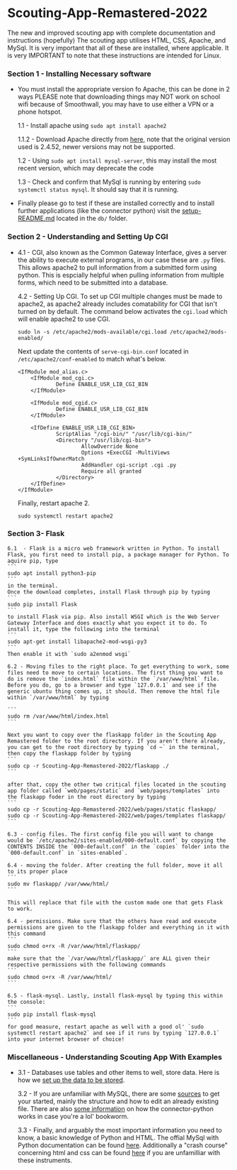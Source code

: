 # Scouting-App-Remastered-2022
The new and improved scouting app with complete documentation and instructions (hopefully)
The scouting app utilises HTML, CSS, Apache, and MySql. It is very important that all of these are installed, where applicable. It is very IMPORTANT to note that these instructions are intended for Linux. 

### **Section 1 - Installing Necessary software** 
- You must install the appropriate version fo Apache, this can be done in 2 ways
    PLEASE note that downloading things may NOT work on school wifi because of Smoothwall, you may have to use either a VPN or a phone hotspot.

    1.1 - Install apache using `sudo apt install apache2`

    1.1.2 - Download Apache directly from [here](https://httpd.apache.org/download.cgi), note that the original version used is 2.4.52, newer versions may not be supported.

    1.2 - Using `sudo apt install mysql-server`, this may install the most recent version, which may deprecate the code

    1.3 - Check and confirm that MySql is running by entering `sudo systemctl status mysql`. It should say that it is running.

- Finally please go to test if these are installed correctly and to install further applications (like the connector python) visit the [setup-README.md](https://github.com/FRC-3637-Daleks/Scouting-App-Remastered-2022/blob/14f0c79bc9d863b82ffda5790914cf5350550fc0/db/setup-README.md) located in the `db/` folder. 

### **Section 2 - Understanding and Setting Up CGI**
- 
    4.1 - CGI, also known as the Common Gateway Interface, gives a server the ability to execute external programs, in our case these are `.py` files. 
    This allows apache2 to pull information from a submitted form using python. This is espcially helpful when pulling information from multiple forms, which need to be submitted into a database.
    
    4.2 - Setting Up CGI. To set up CGI multiple changes must be made to apache2, as apache2 already includes comatability for CGI that isn't turned on by default. 
    The command below activates the `cgi.load` which will enable apache2 to use CGI.
    ```
    sudo ln -s /etc/apache2/mods-available/cgi.load /etc/apache2/mods-enabled/
    ```
    Next update the contents of `serve-cgi-bin.conf` located in `/etc/apache2/conf-enabled` to match what's below.
    ```
    <IfModule mod_alias.c>
        <IfModule mod_cgi.c>
                Define ENABLE_USR_LIB_CGI_BIN
        </IfModule>

        <IfModule mod_cgid.c>
                Define ENABLE_USR_LIB_CGI_BIN
        </IfModule>

        <IfDefine ENABLE_USR_LIB_CGI_BIN>
                ScriptAlias "/cgi-bin/" "/usr/lib/cgi-bin/"
                <Directory "/usr/lib/cgi-bin">
                        AllowOverride None
                        Options +ExecCGI -MultiViews +SymLinksIfOwnerMatch
                        AddHandler cgi-script .cgi .py
                        Require all granted
                </Directory>
        </IfDefine>
    </IfModule>
    ```
    Finally, restart apache 2.
    ```
    sudo systemctl restart apache2
    ```

### **Section 3- Flask**

    6.1  - Flask is a micro web framework written in Python. To install Flask, you first need to install pip, a package manager for Python. To aquire pip, type
    ```
    sudo apt install python3-pip
    ```
    in the terminal.
    Once the download completes, install Flask through pip by typing
    ```
    sudo pip install Flask
    ```
    to install Flask via pip. Also install WSGI which is the Web Server Gateway Interface and does exactly what you expect it to do. To install it, type the following into the terminal
    ```
    sudo apt-get install libapache2-mod-wsgi-py3
    ```
    Then enable it with `sudo a2enmod wsgi`

    6.2 - Moving files to the right place. To get everything to work, some files need to move to certain locations. The first thing you want to do is remove the `index.html` file within the `/var/www/html` file. Before you do, go to a browser and type `127.0.0.1` and see if the generic ubuntu thing comes up, it should. Then remove the html file within `/var/www/html` by typing 
    
    ```
    sudo rm /var/www/html/index.html
    ```

    Next you want to copy over the flaskapp folder in the Scouting App Remastered folder to the root directory. If you aren't there already, you can get to the root directory by typing `cd ~` in the terminal, then copy the flaskapp folder by typing
    ```
    sudo cp -r Scouting-App-Remastered-2022/flaskapp ./
    ```
 
    after that, copy the other two critical files located in the scouting app folder called `web/pages/static` and `web/pages/templates` into the flaskapp foder in the root directory by typing
    ```
    sudo cp -r Scouting-App-Remastered-2022/web/pages/static flaskapp/
    sudo cp -r Scouting-App-Remastered-2022/web/pages/templates flaskapp/
    ```

    6.3 - config files. The first config file you will want to change would be `/etc/apache2/sites-enabled/000-default.conf` by copying the CONTENTS INSIDE the `000-default.conf` in the `copies` folder into the `000-default.conf` in `sites-enabled`.

    6.4 - moving the folder. After creating the full folder, move it all to its proper place
    ```
    sudo mv flaskapp/ /var/www/html/
    ```

    This will replace that file with the custom made one that gets Flask to work.

    6.4 - permissions. Make sure that the others have read and execute permissions are given to the flaskapp folder and everything in it with this command
    ```
    sudo chmod o+rx -R /var/www/html/flaskapp/
    ```
    make sure that the `/var/www/html/flaskapp/` are ALL given their respective permissions with the following commands
    ```
    sudo chmod o+rx -R /var/www/html/
    ```

    6.5 - flask-mysql. Lastly, install flask-mysql by typing this within the console:
    ```
    sudo pip install flask-mysql
    ```
    for good measure, restart apache as well with a good ol' `sudo systemctl restart apache2` and see if it runs by typing `127.0.0.1` into your internet browser of choice!

### **Miscellaneous - Understanding Scouting App With Examples** 
- 
    3.1 - Databases use tables and other items to well, store data. Here is how we [set up the data to be stored](https://docs.google.com/spreadsheets/d/1lCQqQTsaWcqok09gHu-j7aPdQEGYPZY-G7KIvSE3v24/edit?usp=sharing).
    
    3.2 - If you are unfamiliar with MySQL, there are some [sources](https://dev.mysql.com/doc/connector-python/en/connector-python-example-ddl.html) to get your started, mainly the structure and how to edit an already existing file. There are also [some information](https://dev.mysql.com/doc/connector-python/en/connector-python-example-cursor-transaction.html) on how the connector-python works in case you're a lol' bookworm.

    3.3 - Finally, and arguably the most important information you need to know, a basic knowledge of Python and HTML. The offial MySql with Python documentation can be found [here](https://dev.mysql.com/doc/connector-python/en/connector-python-examples.html). Additionally a "crash course" concerning html and css can be found [here](https://youtube.com/playlist?list=PLblA84xge2_y8F1K0wzPia9V_ULVcfg4k) if you are unfamilliar with these instruments.
